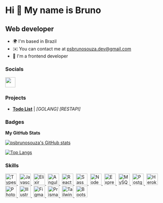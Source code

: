 Hi 👋 My name is Bruno
======================

Web developer
-------------

*   🌍  I'm based in Brazil
*   ✉️  You can contact me at [psbrunosouza.dev@gmail.com](mailto:psbrunosouza.dev@gmail.com)
*   🧠  I'm a frontend developer

### Socials

<p align="left"> <a href="https://www.linkedin.com/in/psbrunosouza" target="_blank" rel="noreferrer"><img src="https://raw.githubusercontent.com/danielcranney/readme-generator/main/public/icons/socials/linkedin.svg" width="32" height="32" /></a></p>

### Projects

- **[Todo List](https://github.com/psbrunosouza/todo-list-golang)** | *[GOLANG]* *[RESTAPI]* 

### Badges

<b>My GitHub Stats</b>

<a href="http://www.github.com/psbrunosouza"><img src="https://github-readme-stats.vercel.app/api?username=psbrunosouza&show_icons=true&hide=&count_private=true&title_color=ef4444&text_color=ffffff&icon_color=3382ed&bg_color=1c1917&hide_border=true&show_icons=true" alt="psbrunosouza's GitHub stats" /></a>

[![Top Langs](https://github-readme-stats.vercel.app/api/top-langs?title_color=ef4444&hide_border=true&bg_color=1c1917&username=psbrunosouza&layout=compact&theme=dracula&hide=php,html,css,java,elixir,C#,Hack)](https://github.com/psbrunosouza)

### Skills

<p align="left">
  <a style="padding-right: 5px" href="https://www.typescriptlang.org/" target="_blank" rel="noreferrer">
    <img 
         src="https://raw.githubusercontent.com/danielcranney/readme-generator/main/public/icons/skills/typescript-colored.svg" 
         width="36" 
         height="36" 
         alt="Typescript" 
    />
  </a>
  
  <a style="padding-right: 5px" href="https://developer.mozilla.org/en-US/docs/Web/JavaScript" target="_blank" rel="noreferrer">
    <img 
         src="https://raw.githubusercontent.com/danielcranney/readme-generator/main/public/icons/skills/javascript-colored.svg" 
         width="36" 
         height="36" 
         alt="Javascript" 
    />
  </a>
  
  <a style="padding-right: 5px" href="https://elixir-lang.org/" rel="nofollow">
    <img 
         src="https://camo.githubusercontent.com/2c7355785781464b9b6ad3b81a20c5e5490dfcb1e8c4d54cc9441eb35fcad790/68747470733a2f2f7777772e766563746f726c6f676f2e7a6f6e652f6c6f676f732f656c697869722d6c616e672f656c697869722d6c616e672d69636f6e2e737667" 
         alt="Elixir" 
         data-canonical-src="https://www.vectorlogo.zone/logos/elixir-lang/elixir-lang-icon.svg" 
         style="max-width: 100%;" 
         width="36" 
         height="36"
    />
  </a>
  
  <a style="padding-right: 5px" href="https://angular.io/" target="_blank" rel="noreferrer">
    <img 
         src="https://raw.githubusercontent.com/danielcranney/readme-generator/main/public/icons/skills/angularjs-colored.svg" 
         width="36" 
         height="36" 
         alt="Angular" 
    />
  </a>
  
  <a style="padding-right: 5px" href="https://reactjs.org/" target="_blank" rel="noreferrer">
    <img 
         src="https://raw.githubusercontent.com/danielcranney/readme-generator/main/public/icons/skills/react-colored.svg" 
         width="36" 
         height="36" 
         alt="React"
    />
  </a>
  
  <a style="padding-right: 5px" href="https://sass-lang.com/" target="_blank" rel="noreferrer">
    <img 
         src="https://raw.githubusercontent.com/danielcranney/readme-generator/main/public/icons/skills/sass-colored.svg" 
         width="36" 
         height="36" 
         alt="Sass"
    />
  </a>
  
  <a style="padding-right: 5px" href="https://nodejs.org/en/" target="_blank" rel="noreferrer">
    <img 
         src="https://raw.githubusercontent.com/danielcranney/readme-generator/main/public/icons/skills/nodejs-colored.svg" 
         width="36" 
         height="36" 
         alt="NodeJS" 
    />
  </a>
  
  <a style="padding-right: 5px" href="https://expressjs.com/" target="_blank" rel="noreferrer">
    <img 
         src="https://raw.githubusercontent.com/danielcranney/readme-generator/main/public/icons/skills/express-colored-dark.svg" 
         alt="Express" 
         style="max-width: 100%;" 
         width="36" 
         height="36"
    />
  </a>
  
  <a style="padding-right: 5px" href="https://www.mysql.com/" target="_blank" rel="noreferrer">
    <img 
         src="https://raw.githubusercontent.com/danielcranney/readme-generator/main/public/icons/skills/mysql-colored.svg" 
         width="36" 
         height="36" 
         alt="MySQL" 
    />
  </a>
  
  <a style="padding-right: 5px" href="https://www.postgresql.org/" target="_blank" rel="noreferrer">
    <img 
         src="https://raw.githubusercontent.com/danielcranney/readme-generator/main/public/icons/skills/postgresql-colored.svg" 
         width="36" 
         height="36" 
         alt="PostgreSQL" 
    />
  </a>
  
  <a style="padding-right: 5px" href="https://www.heroku.com/" target="_blank" rel="noreferrer">
    <img 
         src="https://raw.githubusercontent.com/danielcranney/readme-generator/main/public/icons/skills/heroku-colored.svg" 
         width="36" 
         height="36" 
         alt="Heroku" 
    />
  </a>
  
  <a style="padding-right: 5px" href="https://www.adobe.com/uk/products/photoshop.html" target="_blank" rel="noreferrer">
    <img 
         src="https://raw.githubusercontent.com/danielcranney/readme-generator/main/public/icons/skills/photoshop-colored.svg" 
         width="36" 
         height="36" 
         alt="Photoshop" 
    />
  </a>
  
  <a style="padding-right: 5px" href="adobe.com/uk/products/illustrator.html" target="_blank" rel="noreferrer">
    <img 
         src="https://raw.githubusercontent.com/danielcranney/readme-generator/main/public/icons/skills/illustrator-colored.svg" 
         width="36" 
         height="36" 
         alt="Illustrator" 
    />
  </a>
  
  <a style="padding-right: 5px" href="https://www.figma.com/" target="_blank" rel="noreferrer">
    <img 
         src="https://raw.githubusercontent.com/danielcranney/readme-generator/main/public/icons/skills/figma-colored.svg" 
         width="36" 
         height="36" 
         alt="Figma" 
    />
  </a>
  
   <a style="padding-right: 5px" href="https://www.figma.com/" target="_blank" rel="noreferrer">
    <img 
         src="https://user-images.githubusercontent.com/45085894/174486317-e3505bf1-e8bf-45c0-b0b6-f886e5e3d758.png" 
         width="36" 
         height="36" 
         alt="Prisma" 
    />
  </a>
  
   <a style="padding-right: 5px" href="https://www.figma.com/" target="_blank" rel="noreferrer">
    <img 
         src="https://user-images.githubusercontent.com/45085894/174486384-831292dd-3ef3-4eb9-919a-5d2f18ab2f15.png" 
         width="36" 
         height="36" 
         alt="Tailwind" 
    />
  </a>
  
   
   <a style="padding-right: 5px" href="https://www.figma.com/" target="_blank" rel="noreferrer">
    <img 
         src="https://user-images.githubusercontent.com/45085894/174486478-de026ea6-fb50-4c1f-8445-19aab8268e72.png" 
         width="36" 
         height="36" 
         alt="Bootstrap" 
    />
  </a>
</p>
